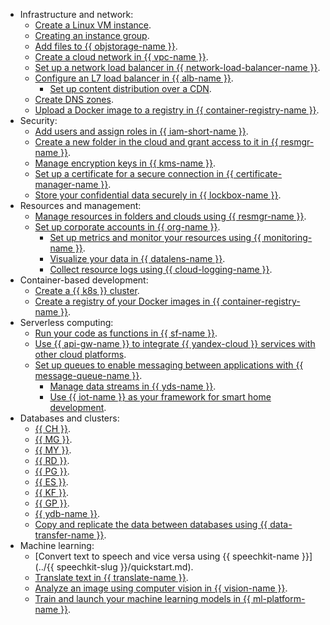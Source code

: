 * Infrastructure and network:
  * [Create a Linux VM instance](../compute/quickstart/quick-create-linux.md).
  * [Creating an instance group](../compute/quickstart/ig.md).
  * [Add files to {{ objstorage-name }}](../storage/quickstart.md).
  * [Create a cloud network in {{ vpc-name }}](../vpc/quickstart.md).
  * [Set up a network load balancer in {{ network-load-balancer-name }}](../network-load-balancer/quickstart.md).
  * [Configure an L7 load balancer in {{ alb-name }}](../application-load-balancer/quickstart.md).
    * [Set up content distribution over a CDN](../cdn/quickstart.md).
  * [Create DNS zones](../dns/quickstart.md).
  * [Upload a Docker image to a registry in {{ container-registry-name }}](../container-registry/quickstart/index.md).
* Security:
  * [Add users and assign roles in {{ iam-short-name }}](../iam/quickstart.md).
  * [Create a new folder in the cloud and grant access to it in {{ resmgr-name }}](../resource-manager/quickstart.md).
  * [Manage encryption keys in {{ kms-name }}](../kms/quickstart/index.md).
  * [Set up a certificate for a secure connection in {{ certificate-manager-name }}](../certificate-manager/quickstart/index.md).
  * [Store your confidential data securely in {{ lockbox-name }}](../lockbox/quickstart.md).
* Resources and management:
  * [Manage resources in folders and clouds using {{ resmgr-name }}](../resource-manager/quickstart.md).
  * [Set up corporate accounts in {{ org-name }}](../organization/quick-start.md).
    * [Set up metrics and monitor your resources using {{ monitoring-name }}](../monitoring/quickstart.md).
    * [Visualize your data in {{ datalens-name }}](../datalens/quickstart.md).
    * [Collect resource logs using {{ cloud-logging-name }}](../logging/quickstart.md).
* Container-based development:
  * [Create a {{ k8s }} cluster](../managed-kubernetes/quickstart.md).
  * [Create a registry of your Docker images in {{ container-registry-name }}](../container-registry/quickstart/index.md).
* Serverless computing:
  * [Run your code as functions in {{ sf-name }}](../functions/quickstart/index.md).
  * [Use {{ api-gw-name }} to integrate {{ yandex-cloud }} services with other cloud platforms](../api-gateway/quickstart/index.md).
  * [Set up queues to enable messaging between applications with {{ message-queue-name }}](../message-queue/quickstart.md).
    * [Manage data streams in {{ yds-name }}](../data-streams/quickstart/index.md).
    * [Use {{ iot-name }} as your framework for smart home development](../iot-core/quickstart.md).
* Databases and clusters:
  * [{{ CH }}](../managed-clickhouse/quickstart.md).
  * [{{ MG }}](../managed-mongodb/quickstart.md).
  * [{{ MY }}](../managed-mysql/quickstart.md).
  * [{{ RD }}](../managed-redis/quickstart.md).
  * [{{ PG }}](../managed-postgresql/quickstart.md).
  * [{{ ES }}](../managed-elasticsearch/quickstart.md).
  * [{{ KF }}](../managed-kafka/quickstart.md).
  * [{{ GP }}](../managed-greenplum/quickstart.md).
  * [{{ ydb-name }}](../ydb/quickstart.md#create-db). 
  * [Copy and replicate the data between databases using {{ data-transfer-name }}](../data-transfer/quickstart.md).
* Machine learning:
  * [Convert text to speech and vice versa using {{ speechkit-name }}](../{{ speechkit-slug }}/quickstart.md).
  * [Translate text in {{ translate-name }}](../translate/quickstart.md).
  * [Analyze an image using computer vision in {{ vision-name }}](../vision/quickstart.md).
  * [Train and launch your machine learning models in {{ ml-platform-name }}](../datasphere/quickstart.md).
